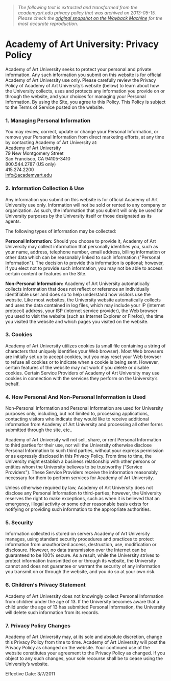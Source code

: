 > *The following text is extracted and transformed from the academyart.edu privacy policy that was archived on 2013-05-15. Please check the [original snapshot on the Wayback Machine](https://web.archive.org/web/20130515173307id_/http%3A//www.academyart.edu/privacy_policy.html) for the most accurate reproduction.*

# Academy of Art University: Privacy Policy

Academy of Art University seeks to protect your personal and private information. Any such information you submit on this website is for official Academy of Art University use only. Please carefully review the Privacy Policy of Academy of Art University’s website (below) to learn about how the University collects, uses and protects any information you provide on or through the website, and your choices for managing your Personal Information. By using the Site, you agree to this Policy. This Policy is subject to the Terms of Service posted on the website.

### 1\. Managing Personal Information

You may review, correct, update or change your Personal Information, or remove your Personal Information from direct marketing efforts, at any time by contacting Academy of Art University at:  
Academy of Art University  
79 New Montgomery Street  
San Francisco, CA 94105-3410  
800.544.2787 (US only)  
415.274.2200  
info@academyart.edu

### 2\. Information Collection & Use

Any information you submit on this website is for official Academy of Art University use only. Information will not be sold or rented to any company or organization. As such, the information that you submit will only be used for University purposes by the University itself or those designated as its agents.

The following types of information may be collected:

**Personal Information:** Should you choose to provide it, Academy of Art University may collect information that personally identifies you, such as your name, address, telephone number, email address, billing information or other data which can be reasonably linked to such information ("Personal Information"). The decision to provide this information is optional; however, if you elect not to provide such information, you may not be able to access certain content or features on the Site.

**Non-Personal Information:** Academy of Art University automatically collects information that does not reflect or reference an individually identifiable user and does so to help understand how visitors use the website. Like most websites, the University website automatically collects and uses the data contained in log files, which may include your IP (internet protocol) address, your ISP (internet service provider), the Web browser you used to visit the website (such as Internet Explorer or Firefox), the time you visited the website and which pages you visited on the website.

### 3\. Cookies

Academy of Art University utilizes cookies (a small file containing a string of characters that uniquely identifies your Web browser). Most Web browsers are initially set up to accept cookies, but you may reset your Web browser to refuse all cookies or to indicate when a cookie is being sent. However, certain features of the website may not work if you delete or disable cookies. Certain Service Providers of Academy of Art University may use cookies in connection with the services they perform on the University’s behalf.

### 4\. How Personal And Non-Personal Information is Used

Non-Personal Information and Personal Information are used for University purposes only, including, but not limited to, processing applications, contacting visitors who indicate they would like to receive additional information from Academy of Art University and processing all other forms submitted through the site, etc..

Academy of Art University will not sell, share, or rent Personal Information to third parties for their use, nor will the University otherwise disclose Personal Information to such third parties, without your express permission or as expressly disclosed in this Privacy Policy. From time to time, the University might establish a business relationship with other persons or entities whom the University believes to be trustworthy ("Service Providers"). These Service Providers receive the information reasonably necessary for them to perform services for Academy of Art University.

Unless otherwise required by law, Academy of Art University does not disclose any Personal Information to third-parties; however, the University reserves the right to make exceptions, such as when it is believed that an emergency, illegal activity or some other reasonable basis exists for notifying or providing such information to the appropriate authorities.

### 5\. Security

Information collected is stored on servers Academy of Art University manages, using standard security procedures and practices to protect information from unauthorized access, destruction, use, modification or disclosure. However, no data transmission over the Internet can be guaranteed to be 100% secure. As a result, while the University strives to protect information transmitted on or through its website, the University cannot and does not guarantee or warrant the security of any information you transmit on or through the website, and you do so at your own risk.

### 6\. Children's Privacy Statement

Academy of Art University does not knowingly collect Personal Information from children under the age of 13. If the University becomes aware that a child under the age of 13 has submitted Personal Information, the University will delete such information from its records.

### 7\. Privacy Policy Changes

Academy of Art University may, at its sole and absolute discretion, change this Privacy Policy from time to time. Academy of Art University will post the Privacy Policy as changed on the website. Your continued use of the website constitutes your agreement to the Privacy Policy as changed. If you object to any such changes, your sole recourse shall be to cease using the University’s website.

Effective Date: 3/7/2011
